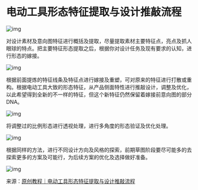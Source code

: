 # 电动工具形态特征提取与设计推敲流程

![img](http://ox55f9bg6.bkt.clouddn.com/2017-12-04-060322.jpg)

对设计素材及意向图特征进行概括及提取，尽量提取素材主要特征点，亮点及抓人眼球的特点。把主要特征形态提取之后，根据你对设计任务及现有要求的认知，进行形态的嫁接。

![img](http://ox55f9bg6.bkt.clouddn.com/2017-12-04-060318.jpg)

根据前面提炼的特征线条及特征点进行嫁接及重塑，可对原来的特征进行打散或重构。根据电动工具大致的形态特征，从产品侧面特性进行推敲设计，调整及优化，以此希望得到全新的不一样的特征，但这个新特征仍然保留着嫁接前意向图的部分DNA。

![img](http://ox55f9bg6.bkt.clouddn.com/2017-12-04-060321.jpg)

将调整过的比例形态进行透视处理，进行多角度的形态验证及优化处理。

![img](http://ox55f9bg6.bkt.clouddn.com/2017-12-04-060323.jpg)

根据同样的方法，进行不同设计方向及风格的探索，前期草图阶段要尽可能多的去探索更多的方案及可能行，为后续方案的优化及选择做好准备。

![img](http://ox55f9bg6.bkt.clouddn.com/2017-12-04-60322.jpg)

来源：[原创教程｜电动工具形态特征提取与设计推敲流程](https://mp.weixin.qq.com/s?__biz=MzA3MTM3NjEyNg==&mid=2651286647&idx=1&sn=4e6124264a2ae9d9768de0218c30eb64&chksm=84dd41e6b3aac8f02bb7baa1e90982e9153580cbf0ebb2166745a8213c7b262afc2854b95b5d&mpshare=1&scene=1&srcid=1203bDFEaXDz4Bd1lsRc7MZX%23rd)



